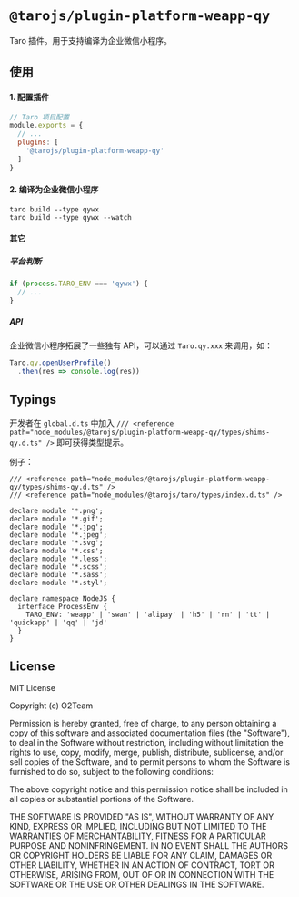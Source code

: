 # `@tarojs/plugin-platform-weapp-qy`

Taro 插件。用于支持编译为企业微信小程序。

## 使用

#### 1. 配置插件

```js
// Taro 项目配置
module.exports = {
  // ...
  plugins: [
    '@tarojs/plugin-platform-weapp-qy'
  ]
}
```

#### 2. 编译为企业微信小程序

```shell
taro build --type qywx
taro build --type qywx --watch
```

#### 其它

##### 平台判断

```js
if (process.TARO_ENV === 'qywx') {
  // ...
}
```

##### API

企业微信小程序拓展了一些独有 API，可以通过 `Taro.qy.xxx` 来调用，如：

```js
Taro.qy.openUserProfile()
  .then(res => console.log(res))
```

## Typings

开发者在 `global.d.ts` 中加入 `/// <reference path="node_modules/@tarojs/plugin-platform-weapp-qy/types/shims-qy.d.ts" />` 即可获得类型提示。

例子：

```
/// <reference path="node_modules/@tarojs/plugin-platform-weapp-qy/types/shims-qy.d.ts" />
/// <reference path="node_modules/@tarojs/taro/types/index.d.ts" />

declare module '*.png';
declare module '*.gif';
declare module '*.jpg';
declare module '*.jpeg';
declare module '*.svg';
declare module '*.css';
declare module '*.less';
declare module '*.scss';
declare module '*.sass';
declare module '*.styl';

declare namespace NodeJS {
  interface ProcessEnv {
    TARO_ENV: 'weapp' | 'swan' | 'alipay' | 'h5' | 'rn' | 'tt' | 'quickapp' | 'qq' | 'jd'
  }
}
```

## License

MIT License

Copyright (c) O2Team

Permission is hereby granted, free of charge, to any person obtaining a copy
of this software and associated documentation files (the "Software"), to deal
in the Software without restriction, including without limitation the rights
to use, copy, modify, merge, publish, distribute, sublicense, and/or sell
copies of the Software, and to permit persons to whom the Software is
furnished to do so, subject to the following conditions:

The above copyright notice and this permission notice shall be included in all
copies or substantial portions of the Software.

THE SOFTWARE IS PROVIDED "AS IS", WITHOUT WARRANTY OF ANY KIND, EXPRESS OR
IMPLIED, INCLUDING BUT NOT LIMITED TO THE WARRANTIES OF MERCHANTABILITY,
FITNESS FOR A PARTICULAR PURPOSE AND NONINFRINGEMENT. IN NO EVENT SHALL THE
AUTHORS OR COPYRIGHT HOLDERS BE LIABLE FOR ANY CLAIM, DAMAGES OR OTHER
LIABILITY, WHETHER IN AN ACTION OF CONTRACT, TORT OR OTHERWISE, ARISING FROM,
OUT OF OR IN CONNECTION WITH THE SOFTWARE OR THE USE OR OTHER DEALINGS IN THE
SOFTWARE.